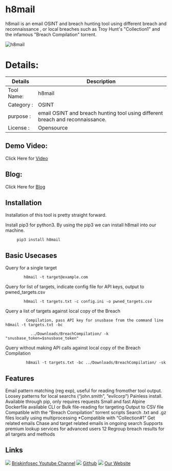 h8mail
============
h8mail is an email OSINT and breach hunting tool using different breach and reconnaissance , or local breaches such as Troy Hunt's "Collection1" and the infamous "Breach Compilation" torrent. 




![h8mail](https://www.briskinfosec.com//assets/tooloftheday/Copy_of_Briskinfosec_TOD_Latest_samples_176.jpg)

Details:
============
|  Details | Description   |
| ------------ | ------------ |
|Tool Name:| h8mail |
|Category :| OSINT |
|purpose  :| email OSINT and breach hunting tool using different breach and reconnaissance.  |
|License :| Opensource

Demo Video:
-----------------
Click Here for [Video](https://www.youtube.com/watch?v=E4OVQ9PsCo4 "Video")

Blog: 
--------------
Click Here for [Blog](https://www.briskinfosec.com/tooloftheday/toolofthedaydetail/h8mail- "Blog")

Installation
----------------

Installation of this tool is pretty straight forward.

Install pip3 for python3. By using the pip3 we can install h8mail into our machine.

         pip3 install h8mail  
         
Basic Usecases 
--------------
Query for a single target

            h8mail -t target@example.com

Query for list of targets, indicate config file for API keys, output to pwned_targets.csv

            h8mail -t targets.txt -c config.ini -o pwned_targets.csv 

Query a list of targets against local copy of the Breach

             Compilation, pass API key for snusbase from the command line h8mail -t targets.txt -bc                   

               ../Downloads/BreachCompilation/ -k "snusbase_token=$snusbase_token"

Query without making API calls against local copy of the Breach Compilation

             h8mail -t targets.txt -bc ../Downloads/BreachCompilation/ -sk         

Features 
-------------
Email pattern matching (reg exp), useful for reading fromother tool output.
Loosey patterns for local searchs (“john.smith”, “evilcorp”)
Painless install. Available through pip, only requires  requests
Small and fast Alpine Dockerfile available
CLI or Bulk file-reading for targeting
Output to CSV file
Compatible with the “Breach Compilation” torrent scripts
Search .txt and .gz files locally using multiprocessing *Compatible with “Collection#1”
Get related emails
Chase and target related emails in ongoing search
Supports premium lookup services for advanced users
12 Regroup breach results for all targets and methods 
      
    


     



Links
----------------
![ ](https://img.icons8.com/color/15/000000/youtube-play.png) [Briskinfosec Youtube Channel](https://www.youtube.com/channel/UCcPmqqYETcO_7-6p_uUsF1w "Briskinfosec Youtube Channel")
 ![ ](https://img.icons8.com/glyph-neue/15/000000/github.png) [Github](https://github.com/briskinfosec "Github") 
![ ](https://img.icons8.com/ios/15/000000/internet--v2.png) [Our Website](https://www.briskinfosec.com/ "Our Website")
